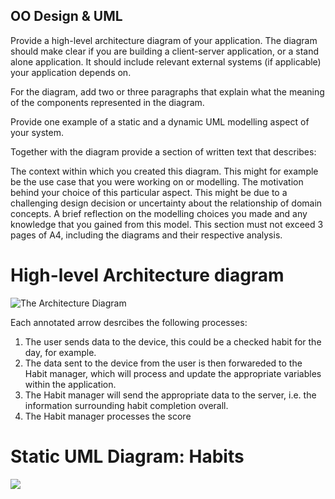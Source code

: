 OO Design & UML
---------------

Provide a high-level architecture diagram of your application. The diagram should make clear if you are building a client-server application, or a stand alone application. It should include relevant external systems (if applicable) your application depends on.

For the diagram, add two or three paragraphs that explain what the meaning of the components represented in the diagram.

Provide one example of a static and a dynamic UML modelling aspect of your system.

Together with the diagram provide a section of written text that describes:

The context within which you created this diagram. This might for example be the use case that you were working on or modelling.
The motivation behind your choice of this particular aspect. This might be due to a challenging design decision or uncertainty about the relationship of domain concepts.
A brief reflection on the modelling choices you made and any knowledge that you gained from this model.
This section must not exceed 3 pages of A4, including the diagrams and their respective analysis.

# High-level Architecture diagram
![The Architecture Diagram](https://raw.githubusercontent.com/simon-wh/66-Days/master/Portfolio%20A/Images/Architecture%20diagram.jpg)

Each annotated arrow desrcibes the following processes:
1. The user sends data to the device, this could be a checked habit for the day, for example.
1. The data sent to the device from the user is then forwareded to the Habit manager, which will process and update the appropriate        variables within the application.
1. The Habit manager will send the appropriate data to the server, i.e. the information surrounding habit completion overall.
1. The Habit manager processes the score

# Static UML Diagram: Habits
![](https://github.com/simon-wh/66-Days/blob/master/Portfolio%20A/Images/Habits%20UML.png?raw=true)

